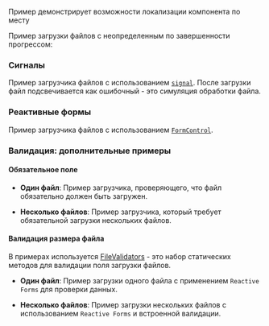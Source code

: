 Пример демонстрирует возможности локализации компонента по месту

<!-- example(file-upload-multiple-custom-text-overview) -->

Пример загрузки файлов с неопределенным по завершенности прогрессом:

<!-- example(file-upload-indeterminate-loading-overview) -->

### Сигналы

Пример загрузчика файлов с использованием [`signal`](https://angular.dev/guide/signals).
После загрузки файл подсвечивается как ошибочный - это симуляция обработки файла.

<!-- example(file-upload-single-with-signal) -->

### Реактивные формы

Пример загрузчика файлов с использованием [`FormControl`](https://angular.dev/api/forms/FormControl).

<!-- example(file-upload-cva-overview) -->

### Валидация: дополнительные примеры

#### Обязательное поле

-   **Один файл**: Пример загрузчика, проверяющего, что файл обязательно должен быть загружен.
<!-- example(file-upload-single-required-reactive-validation) -->

-   **Несколько файлов**: Пример загрузчика, который требует обязательной загрузки нескольких файлов.
<!-- example(file-upload-multiple-required-reactive-validation) -->

#### Валидация размера файла

В примерах используется [FileValidators](https://github.com/koobiq/angular-components/blob/main/packages/components/core/forms/validators.ts) - это набор статических методов для валидации поля загрузки файлов.

-   **Один файл**: Пример загрузки одного файла с применением `Reactive Forms` для проверки данных.

<!-- example(file-upload-single-validation-reactive-forms-overview) -->

-   **Несколько файлов**: Пример загрузки нескольких файлов с использованием `Reactive Forms` и встроенной валидации.

<!-- example(file-upload-multiple-default-validation-reactive-forms-overview) -->
